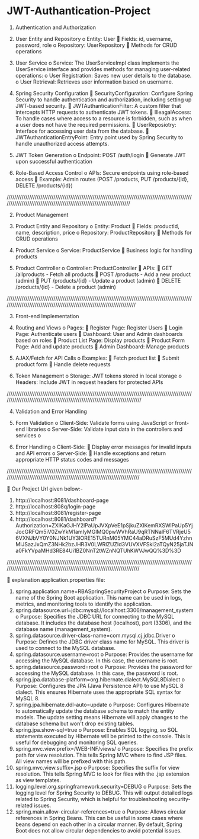 # JWT-Authantication-Project

1. Authentication and Authorization

   
1.	User Entity and Repository
o	Entity: User
	Fields: id, username, password, role
o	Repository: UserRepository
	Methods for CRUD operations

2.	User Service
o	Service: The UserServiceImpl class implements the UserService interface and provides methods for managing user-related operations:
o	User Registration: Saves new user details to the database.
o	User Retrieval: Retrieves user information based on username.

3.	Spring Security Configuration
	SecurityConfiguration: Configure Spring Security to handle authentication and authorization, including setting up JWT-based security.
	JWTAuthanticationFilter: A custom filter that intercepts HTTP requests to authenticate JWT tokens.
	IlleagalAccess: To handle cases where access to a resource is forbidden, such as when a user does not have the required permissions.
	UserReposiotry: Interface for accessing user data from the database.
	JWTAuthanticationEntryPoint: Entry point used by Spring Security to handle unauthorized access attempts.

4.	JWT Token Generation
o	Endpoint: POST /auth/login
	Generate JWT upon successful authentication

5.	Role-Based Access Control
o	APIs: Secure endpoints using role-based access
	Example: Admin routes (POST /products, PUT /products/{id}, DELETE /products/{id})

/////////////////////////////////////////////////////////////////////////////////////////////////////////////////////////////////////////////////////////////////////

2. Product Management
   
1.	Product Entity and Repository
o	Entity: Product
	Fields: productId, name, description, price
o	Repository: ProductRepository
	Methods for CRUD operations

2.	Product Service
o	Service: ProductService
	Business logic for handling products

3.	Product Controller
o	Controller: ProductController
	APIs:
	GET /allproducts - Fetch all products
	POST /products - Add a new product (admin)
	PUT /products/{id} - Update a product (admin)
	DELETE /products/{id} - Delete a product (admin)

////////////////////////////////////////////////////////////////////////////////////////////////////////////////////////////////////////////////////////////////////////

3. Front-end Implementation
   
1.	Routing and Views
o	Pages:
	Register Page: Register Users
	Login Page: Authenticate users
	Dashboard: User and Admin dashboards based on roles
	Product List Page: Display products
	Product Form Page: Add and update products
	Admin Dashboard: Manage products

2.	AJAX/Fetch for API Calls
o	Examples:
	Fetch product list
	Submit product form
	Handle delete requests

3.	Token Management
o	Storage: JWT tokens stored in local storage
o	Headers: Include JWT in request headers for protected APIs

///////////////////////////////////////////////////////////////////////////////////////////////////////////////////////////////////////////////////////////////////////////

4. Validation and Error Handling
   
1.	Form Validation
o	Client-Side: Validate forms using JavaScript or front-end libraries
o	Server-Side: Validate input data in the controllers and services
o	
2.	Error Handling
o	Client-Side:
	Display error messages for invalid inputs and API errors
o	Server-Side:
	Handle exceptions and return appropriate HTTP status codes and messages

//////////////////////////////////////////////////////////////////////////////////////////////////////////////////////////////////////////////////////////////////////////

	Our Project Url given below:-

1.	http://localhost:8081/dashboard-page
2.	http://localhost:808q/login-page
3.	http://localhost:8081/register-page
4.	http://localhost:8081/dashboard?Authorization=ZXlKaGJHY2lPaUpJVXpVeE1pSjkuZXlKemRXSWlPaUp5YjJocGRFQm5iV0ZwYkM1amIyMGlMQ0pwWVhRaU9qRTNNalF6TVRjeU56VXNJbVY0Y0NJNk1UY3lORE15TURnM05YMC44aDRuSzF5MUd4YzhnMlJSazJxQmZ3NHk2bzJHR3V0LWRlZUZId3VUVXVFSkI2aTQyN25jaTJNa0FkYVpaMHd3RE84Ui1BZ0NnT2tWZnNQTUhKWVJwQQ%3D%3D

//////////////////////////////////////////////////////////////////////////////////////////////////////////////////////////////////////////////////////////////////////////

	explanation application.properties file:

1.	spring.application.name=RBASpringSecurityProject
o	Purpose: Sets the name of the Spring Boot application. This name can be used in logs, metrics, and monitoring tools to identify the application.
2.	spring.datasource.url=jdbc:mysql://localhost:3306/management_system
o	Purpose: Specifies the JDBC URL for connecting to the MySQL database. It includes the database host (localhost), port (3306), and the database name (management_system).
3.	spring.datasource.driver-class-name=com.mysql.cj.jdbc.Driver
o	Purpose: Defines the JDBC driver class name for MySQL. This driver is used to connect to the MySQL database.
4.	spring.datasource.username=root
o	Purpose: Provides the username for accessing the MySQL database. In this case, the username is root.
5.	spring.datasource.password=root
o	Purpose: Provides the password for accessing the MySQL database. In this case, the password is root.
6.	spring.jpa.database-platform=org.hibernate.dialect.MySQL8Dialect
o	Purpose: Configures the JPA (Java Persistence API) to use MySQL 8 dialect. This ensures Hibernate uses the appropriate SQL syntax for MySQL 8.
7.	spring.jpa.hibernate.ddl-auto=update
o	Purpose: Configures Hibernate to automatically update the database schema to match the entity models. The update setting means Hibernate will apply changes to the database schema but won't drop existing tables.
8.	spring.jpa.show-sql=true
o	Purpose: Enables SQL logging, so SQL statements executed by Hibernate will be printed to the console. This is useful for debugging and monitoring SQL queries.
9.	spring.mvc.view.prefix=/WEB-INF/views/
o	Purpose: Specifies the prefix path for view resolution. This tells Spring MVC where to find JSP files. All view names will be prefixed with this path.
10.	spring.mvc.view.suffix=.jsp
o	Purpose: Specifies the suffix for view resolution. This tells Spring MVC to look for files with the .jsp extension as view templates.
11.	logging.level.org.springframework.security=DEBUG
o	Purpose: Sets the logging level for Spring Security to DEBUG. This will output detailed logs related to Spring Security, which is helpful for troubleshooting security-related issues.
12.	spring.main.allow-circular-references=true
o	Purpose: Allows circular references in Spring Beans. This can be useful in some cases where beans depend on each other in a circular manner. By default, Spring Boot does not allow circular dependencies to avoid potential issues.
